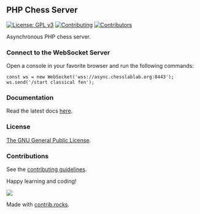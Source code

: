 ## PHP Chess Server

[![License: GPL v3](https://img.shields.io/badge/License-GPL%20v3-blue.svg)](https://www.gnu.org/licenses/gpl-3.0)
[![Contributing](https://img.shields.io/badge/contributions-welcome-brightgreen.svg?style=flat)](https://github.com/dwyl/esta/issues)
[![Contributors](https://img.shields.io/github/contributors/chesslablab/chess-server)](https://github.com/chesslablab/chess-server/graphs/contributors)

Asynchronous PHP chess server.

### Connect to the WebSocket Server

Open a console in your favorite browser and run the following commands:

```
const ws = new WebSocket('wss://async.chesslablab.org:8443');
ws.send('/start classical fen');
```

### Documentation

Read the latest docs [here](https://php-chess-server.chesslablab.org/).

### License

[The GNU General Public License](https://github.com/chesslablab/chess-server/blob/master/LICENSE).

### Contributions

See the [contributing guidelines](https://github.com/chesslablab/chess-server/blob/master/CONTRIBUTING.md).

Happy learning and coding!

<a href="https://github.com/chesslablab/chess-server/graphs/contributors">
  <img src="https://contrib.rocks/image?repo=chesslablab/chess-server" />
</a>

Made with [contrib.rocks](https://contrib.rocks).
